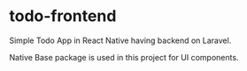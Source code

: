 # todo-frontend
Simple Todo App in React Native having backend on Laravel.

Native Base package is used in this project for UI components.
